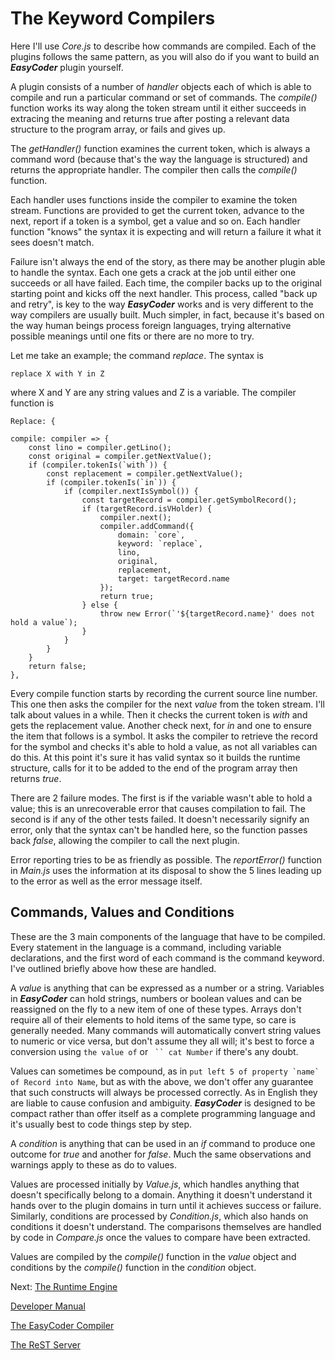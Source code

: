 # The Keyword Compilers #

Here I'll use _Core.js_ to describe how commands are compiled. Each of the plugins follows the same pattern, as you will also do if you want to build an **_EasyCoder_** plugin yourself.

A plugin consists of a number of _handler_ objects each of which is able to compile and run a particular command or set of commands. The _compile()_ function works its way along the token stream until it either succeeds in extracing the meaning and returns true after posting a relevant data structure to the program array, or fails and gives up.

The _getHandler()_ function examines the current token, which is always a command word (because that's the way the language is structured) and returns the appropriate handler. The compiler then calls the _compile()_ function.

Each handler uses functions inside the compiler to examine the token stream. Functions are provided to get the current token, advance to the next, report if a token is a symbol, get a value and so on. Each handler function "knows" the syntax it is expecting and will return a failure it what it sees doesn't match.

Failure isn't always the end of the story, as there may be another plugin able to handle the syntax. Each one gets a crack at the job until either one succeeds or all have failed. Each time, the compiler backs up to the original starting point and kicks off the next handler. This process, called "back up and retry", is key to the way **_EasyCoder_** works and is very different to the way compilers are usually built. Much simpler, in fact, because it's based on the way human beings process foreign languages, trying alternative possible meanings until one fits or there are no more to try.

Let me take an example; the command _replace_. The syntax is

```replace X with Y in Z```

where X and Y are any string values and Z is a variable. The compiler function is

```
Replace: {

compile: compiler => {
	const lino = compiler.getLino();
	const original = compiler.getNextValue();
	if (compiler.tokenIs(`with`)) {
		const replacement = compiler.getNextValue();
		if (compiler.tokenIs(`in`)) {
			if (compiler.nextIsSymbol()) {
				const targetRecord = compiler.getSymbolRecord();
				if (targetRecord.isVHolder) {
					compiler.next();
					compiler.addCommand({
						domain: `core`,
						keyword: `replace`,
						lino,
						original,
						replacement,
						target: targetRecord.name
					});
					return true;
				} else {
					throw new Error(`'${targetRecord.name}' does not hold a value`);
				}
			}
		}
	}
	return false;
},
```

Every compile function starts by recording the current source line number. This one then asks the compiler for the next _value_ from the token stream. I'll talk about values in a while. Then it checks the current token is _with_ and gets the replacement value. Another check next, for _in_ and one to ensure the item that follows is a symbol. It asks the compiler to retrieve the record for the symbol and checks it's able to hold a value, as not all variables can do this. At this point it's sure it has valid syntax so it builds the runtime structure, calls for it to be added to the end of the program array then returns _true_.

There are 2 failure modes. The first is if the variable wasn't able to hold a value; this is an unrecoverable error that causes compilation to fail. The second is if any of the other tests failed. It doesn't necessarily signify an error, only that the syntax can't be handled here, so the function passes back _false_, allowing the compiler to call the next plugin.

Error reporting tries to be as friendly as possible. The _reportError()_ function in _Main.js_ uses the information at its disposal to show the 5 lines leading up to the error as well as the error message itself.

## Commands, Values and Conditions ##

These are the 3 main components of the language that have to be compiled. Every statement in the language is a command, including variable declarations, and the first word of each command is the command keyword. I've outlined briefly above how these are handled.

A _value_ is anything that can be expressed as a number or a string. Variables in **_EasyCoder_** can hold strings, numbers or boolean values and can be reassigned on the fly to a new item of one of these types. Arrays don't require all of their elements to hold items of the same type, so care is generally needed. Many commands will automatically convert string values to numeric or vice versa, but don't assume they all will; it's best to force a conversion using ```the value of``` or ``` `` cat Number``` if there's any doubt.

Values can sometimes be compound, as in ```put left 5 of property `name` of Record into Name```, but as with the above, we don't offer any guarantee that such constructs will always be processed correctly. As in English they are liable to cause confusion and ambiguity. **_EasyCoder_** is designed to be compact rather than offer itself as a complete programming language and it's usually best to code things step by step.

A _condition_ is anything that can be used in an _if_ command to produce one outcome for _true_ and another for _false_. Much the same observations and warnings apply to these as do to values.

Values are processed initially by _Value.js_, which handles anything that doesn't specifically belong to a domain. Anything it doesn't understand it hands over to the plugin domains in turn until it achieves success or failure. Similarly, conditions are processed by _Condition.js_, which also hands on conditions it doesn't understand. The comparisons themselves are handled by code in _Compare.js_ once the values to compare have been extracted.

Values are compiled by the _compile()_ function in the _value_ object and conditions by the _compile()_ function in the _condition_ object.

Next: [The Runtime Engine](Runtime.md)

[Developer Manual](Developer.md)

[The EasyCoder Compiler](Compiler.md)

[The ReST Server](REST.md)